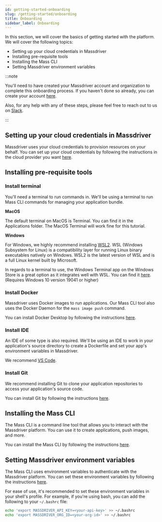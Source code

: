 ```yaml
---
id: getting-started-onboarding
slug: /getting-started/onboarding
title: Onboarding
sidebar_label: Onboarding
---
```


In this section, we will cover the basics of getting started with the platform. We will cover the following topics:
* Setting up your cloud credentials in Massdriver
* Installing pre-requisite tools
* Installing the Mass CLI
* Setting Massdriver environment variables

:::note

You'll need to have created your Massdriver account and organization to complete this onboarding process. If you haven't done so already, you can create your account [here](https://app.massdriver.cloud/register).

Also, for any help with any of these steps, please feel free to reach out to us on [Slack](https://join.slack.com/t/massdrivercommunity/shared_invite/zt-1smvckvdj-jVFpBG2jF5XiYzX2njDCWA).

:::

## Setting up your cloud credentials in Massdriver

Massdriver uses your cloud credentials to provision resources on your behalf. You can set up your cloud credentials by following the instructions in the cloud provider you want [here](https://app.massdriver.cloud/organization/credentials).

## Installing pre-requisite tools

### Install terminal

You'll need a terminal to run commands in. We'll be using a terminal to run Mass CLI commands for managing your application bundle.

**MacOS**

The default terminal on MacOS is Terminal. You can find it in the Applications folder. The MacOS Terminal will work fine for this tutorial.

**Windows**

For Windows, we highly recommend installing [WSL2](https://learn.microsoft.com/en-us/windows/wsl/install). WSL (Windows Subsystem for Linux) is a compatibility layer for running Linux binary executables natively on Windows. WSL2 is the latest version of WSL and is a full Linux kernel built by Microsoft.

In regards to a terminal to use, the Windows Terminal app on the Windows Store is a great option as it integrates well with WSL. You can find it [here](https://apps.microsoft.com/store/detail/windows-terminal/9N0DX20HK701?hl=en-us&gl=us&activetab=pivot%3Aoverviewtab). (Requires Windows 10 version 19041 or higher)

### Install Docker

Massdriver uses Docker images to run applications. Our Mass CLI tool also uses the Docker Daemon for the `mass image push` command. 

You can install Docker Desktop by following the instructions [here](https://docs.docker.com/get-docker/).

### Install IDE

An IDE of some type is also required. We'll be using an IDE to work in your application's source directory to create a Dockerfile and set your app's environment variables in Massdriver.

We recommend [VS Code](https://code.visualstudio.com/). 

### Install Git

We recommend installing Git to clone your application repositories to access your application's source code.

You can install Git by following the instructions [here](https://git-scm.com/book/en/v2/Getting-Started-Installing-Git).

## Installing the Mass CLI

The Mass CLI is a command line tool that allows you to interact with the Massdriver platform. You can use it to create applications, push images, and more.

You can install the Mass CLI by following the instructions [here](/docs/cli/00-overview.md).

## Setting Massdriver environment variables

The Mass CLI uses environment variables to authenticate with the Massdriver platform. You can set these environment variables by following the instructions [here](/docs/cli/00-overview.md#setup).

For ease of use, it's recommended to set these environment variables in your shell's profile. For example, if you're using bash, you can add the following to your `~/.bashrc` file:

```bash
echo 'export MASSDRIVER_API_KEY=<your-api-key>' >> ~/.bashrc
echo 'export MASSDRIVER_ORG_ID=<your-org-id>' >> ~/.bashrc
```
